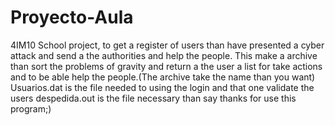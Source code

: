 # Proyecto-Aula
4IM10
School project, to get a register of users than have presented a cyber attack and send a the authorities and help the people.
This make a archive than sort the problems of gravity and return a the user a list for take actions and to be able help the people.(The archive take the name than you want)
Usuarios.dat is the file needed to using the login  and that one validate the users
despedida.out is the file necessary than say thanks for use this program;)
